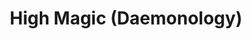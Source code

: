 ---
title: "High Magic (Daemonology)"
canonical: "skill/high-magic-daemonology"
lists:
    - daemon-loresheet
tier: 4
osp_cost: 40
prerequisites: ["daemon-loresheet/daemonology"]
replacement: true
ladder: "high-magic-daemonology"
---